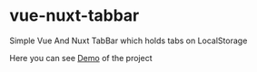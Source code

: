 # vue-nuxt-tabbar
Simple Vue And Nuxt TabBar which holds tabs on LocalStorage

Here you can see [Demo](https://4tey3.sse.codesandbox.io/) of the project
